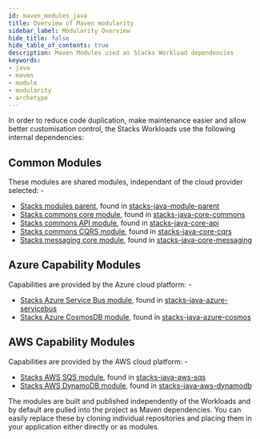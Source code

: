 ```yaml
---
id: maven_modules_java
title: Overview of Maven modularity
sidebar_label: Modularity Overview
hide_title: false
hide_table_of_contents: true
description: Maven Modules used as Stacks Workload dependencies
keywords:
- java
- maven
- module
- modularity
- archetype
---
```


In order to reduce code duplication, make maintenance easier and allow better customisation control, 
the Stacks Workloads use the following internal dependencies:

## Common Modules

These modules are shared modules, independant of the cloud provider selected: -

- [Stacks modules parent](/docs/workloads/common/backend/java/architecture/dependency_parent_java), found in [stacks-java-module-parent](https://github.com/Ensono/stacks-java-module-parent)
- [Stacks commons core module](/docs/workloads/common/backend/java/architecture/dependency_commons_java), found in [stacks-java-core-commons](https://github.com/Ensono/stacks-java-core-commons)
- [Stacks commons API module](/docs/workloads/common/backend/java/architecture/dependency_api_java), found in [stacks-java-core-api](https://github.com/Ensono/stacks-java-core-api)
- [Stacks commons CQRS module](/docs/workloads/common/backend/java/architecture/dependency_cqrs_java), found in [stacks-java-core-cqrs](https://github.com/Ensono/stacks-java-core-cqrs)
- [Stacks messaging core module](/docs/workloads/common/backend/java/architecture/dependency_messaging_java), found in [stacks-java-core-messaging](https://github.com/Ensono/stacks-java-core-messaging)

## Azure Capability Modules

Capabilities are provided by the Azure cloud platform: -

- [Stacks Azure Service Bus module](/docs/workloads/azure/backend/java/architecture/dependency_servicebus_java), found in [stacks-java-azure-servicebus](https://github.com/Ensono/stacks-java-azure-servicebus)
- [Stacks Azure CosmosDB module](/docs/workloads/azure/backend/java/architecture/dependency_cosmos_java), found in [stacks-java-azure-cosmos](https://github.com/Ensono/stacks-java-azure-cosmos)

## AWS Capability Modules

Capabilities are provided by the AWS cloud platform: -

- [Stacks AWS SQS module](/docs/workloads/aws/backend/java/architecture/dependency_sqs_java), found in [stacks-java-aws-sqs](https://github.com/Ensono/stacks-java-aws-sqs)
- [Stacks AWS DynamoDB module](/docs/workloads/aws/backend/java/architecture/dependency_dynamodb_java), found in [stacks-java-aws-dynamodb](https://github.com/Ensono/stacks-java-aws-dynamodb)

The modules are built and published independently of the Workloads and by default are pulled into the project as
Maven dependencies. You can easily replace these by cloning individual repositories and placing them in your
application either directly or as modules.
